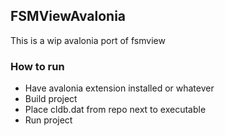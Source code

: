 ## FSMViewAvalonia

This is a wip avalonia port of fsmview

### How to run

* Have avalonia extension installed or whatever
* Build project
* Place cldb.dat from repo next to executable
* Run project
